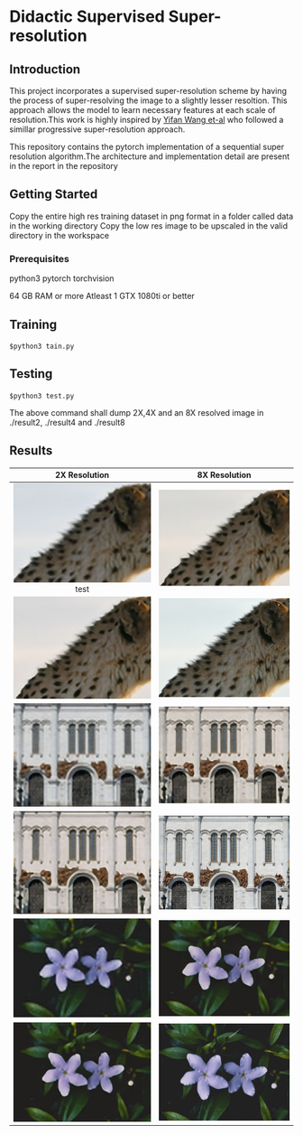 # Didactic Supervised Super-resolution

## Introduction

This project incorporates a supervised super-resolution scheme by having the process of super-resolving the image to a slightly lesser resoltion. This approach allows the model to learn necessary features at each scale of resolution.This work is highly inspired by  [Yifan Wang et-al](https://igl.ethz.ch/projects/prosr/) who followed a simillar progressive super-resolution approach.

This repository contains the pytorch implementation of a sequential super resolution algorithm.The architecture and implementation detail are present in the report in the repository

## Getting Started
Copy the entire high res training dataset in png format in a folder called data in the working directory
Copy the low res image to be upscaled in the valid directory in the workspace

### Prerequisites
python3
pytorch
torchvision 

64 GB RAM or more
Atleast 1 GTX 1080ti or better


## Training

```shell
$python3 tain.py
```

## Testing
```shell
$python3 test.py
```
The	above command shall dump 2X,4X and an 8X resolved image in ./result2, ./result4 and ./result8

## Results
|                    2X Resolution                    |                  8X Resolution                  |
| :-------------------------------------------------: | :---------------------------------------------: |
| <img src="/Assets/image--019.jpg" width ="400">test | <img src="/Assets/image--023.jpg" width ="400"> |
|   <img src="/Assets/image--021.jpg" width ="400">   | <img src="/Assets/image--025.jpg" width ="400"> |
|   <img src="/Assets/image--031.jpg" width ="400">   | <img src="/Assets/image--035.jpg" width ="400"> |
|   <img src="/Assets/image--033.jpg" width ="400">   | <img src="/Assets/image--037.jpg" width ="400"> |
|   <img src="/Assets/image--043.jpg" width ="400">   | <img src="/Assets/image--047.jpg" width ="400"> |
|   <img src="/Assets/image--045.jpg" width ="400">   | <img src="/Assets/image--049.jpg" width ="400"> |



